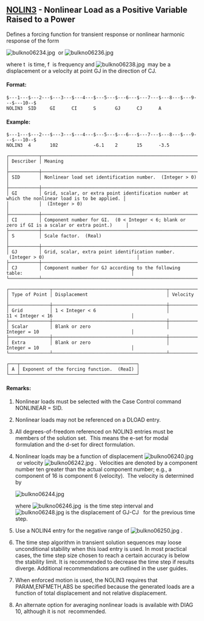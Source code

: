 ## [NOLIN3](https://nexus.hexagon.com/documentationcenter/bundle/MSC_Nastran_2022.4/page/Nastran_Combined_Book/qrg/bulkno/TOC.NOLIN3.xhtml) - Nonlinear Load as a Positive Variable Raised to a Power

Defines a forcing function for transient response or nonlinear harmonic response of the form

![bulkno06234.jpg](https://help-be.hexagonmi.com/bundle/MSC_Nastran_2022.4/page/Nastran_Combined_Book/qrg/bulkno/../../../assets/bulkno06234.jpg?_LANG=enus)  or  ![bulkno06236.jpg](https://help-be.hexagonmi.com/bundle/MSC_Nastran_2022.4/page/Nastran_Combined_Book/qrg/bulkno/../../../assets/bulkno06236.jpg?_LANG=enus)

where  t  is time,  f  is frequency and  ![bulkno06238.jpg](https://help-be.hexagonmi.com/bundle/MSC_Nastran_2022.4/page/Nastran_Combined_Book/qrg/bulkno/../../../assets/bulkno06238.jpg?_LANG=enus)  may be a displacement or a velocity at point GJ in the direction of CJ.

#### Format:

```nastran
$---1---$---2---$---3---$---4---$---5---$---6---$---7---$---8---$---9---$---10--$
NOLIN3  SID     GI      CI      S       GJ      CJ      A                       
```

#### Example:

```nastran
$---1---$---2---$---3---$---4---$---5---$---6---$---7---$---8---$---9---$---10--$
NOLIN3  4       102             -6.1    2       15      -3.5                    
```

```text
┌───────────┬──────────────────────────────────────────────────────────────────────────────────────────────────┐
│ Describer │ Meaning                                                                                          │
├───────────┼──────────────────────────────────────────────────────────────────────────────────────────────────┤
│ SID       │ Nonlinear load set identification number.  (Integer > 0)                                         │
├───────────┼──────────────────────────────────────────────────────────────────────────────────────────────────┤
│ GI        │ Grid, scalar, or extra point identification number at which the nonlinear load is to be applied. │
│           │  (Integer > 0)                                                                                   │
├───────────┼──────────────────────────────────────────────────────────────────────────────────────────────────┤
│ CI        │ Component number for GI.  (0 < Integer < 6; blank or zero if GI is a scalar or extra point.)     │
├───────────┼──────────────────────────────────────────────────────────────────────────────────────────────────┤
│ S         │ Scale factor.  (Real)                                                                            │
├───────────┼──────────────────────────────────────────────────────────────────────────────────────────────────┤
│ GJ        │ Grid, scalar, extra point identification number.  (Integer > 0)                                  │
├───────────┼──────────────────────────────────────────────────────────────────────────────────────────────────┤
│ CJ        │ Component number for GJ according to the following table:                                        │
└───────────┴──────────────────────────────────────────────────────────────────────────────────────────────────┘
```

```text
┌───────────────┬──────────────────────────────────────────┬───────────────────────────────────────────────┐
│ Type of Point │ Displacement                             │ Velocity                                      │
├───────────────┼──────────────────────────────────────────┼───────────────────────────────────────────────┤
│ Grid          │ 1 < Integer < 6                          │ 11 < Integer < 16                             │
├───────────────┼──────────────────────────────────────────┼───────────────────────────────────────────────┤
│ Scalar        │ Blank or zero                            │ Integer = 10                                  │
├───────────────┼──────────────────────────────────────────┼───────────────────────────────────────────────┤
│ Extra         │ Blank or zero                            │ Integer = 10                                  │
└───────────────┴──────────────────────────────────────────┴───────────────────────────────────────────────┘
```

```text
┌───┬───────────────────────────────────────────┐
│ A │ Exponent of the forcing function.  (ReaI) │
└───┴───────────────────────────────────────────┘
```

#### Remarks:

1. Nonlinear loads must be selected with the Case Control command NONLINEAR = SID.
2. Nonlinear loads may not be referenced on a DLOAD entry.
3. All degrees-of-freedom referenced on NOLIN3 entries must be members of the solution set.  This means the e-set for modal formulation and the d-set for direct formulation.
4. Nonlinear loads may be a function of displacement  ![bulkno06240.jpg](https://help-be.hexagonmi.com/bundle/MSC_Nastran_2022.4/page/Nastran_Combined_Book/qrg/bulkno/../../../assets/bulkno06240.jpg?_LANG=enus)  or velocity  ![bulkno06242.jpg](https://help-be.hexagonmi.com/bundle/MSC_Nastran_2022.4/page/Nastran_Combined_Book/qrg/bulkno/../../../assets/bulkno06242.jpg?_LANG=enus) .  Velocities are denoted by a component number ten greater than the actual component number; e.g., a component of 16 is component 6 (velocity).  The velocity is determined by

     ![bulkno06244.jpg](https://help-be.hexagonmi.com/bundle/MSC_Nastran_2022.4/page/Nastran_Combined_Book/qrg/bulkno/../../../assets/bulkno06244.jpg?_LANG=enus)  

     where  ![bulkno06246.jpg](https://help-be.hexagonmi.com/bundle/MSC_Nastran_2022.4/page/Nastran_Combined_Book/qrg/bulkno/../../../assets/bulkno06246.jpg?_LANG=enus)  is the time step interval and  ![bulkno06248.jpg](https://help-be.hexagonmi.com/bundle/MSC_Nastran_2022.4/page/Nastran_Combined_Book/qrg/bulkno/../../../assets/bulkno06248.jpg?_LANG=enus)  is the displacement of GJ-CJ   for the previous time step.

5. Use a NOLIN4 entry for the negative range of  ![bulkno06250.jpg](https://help-be.hexagonmi.com/bundle/MSC_Nastran_2022.4/page/Nastran_Combined_Book/qrg/bulkno/../../../assets/bulkno06250.jpg?_LANG=enus) .
6. The time step algorithm in transient solution sequences may loose unconditional stability when this load entry is used. In most practical cases, the time step size chosen to reach a certain accuracy is below the stability limit. It is recommended to decrease the time step if results diverge. Additional recommendations are outlined in the user guides.
7. When enforced motion is used, the NOLIN3 requires that PARAM,ENFMETH,ABS be specified because the generated loads are a function of total displacement and not relative displacement.
8. An alternate option for averaging nonlinear loads is available with DIAG 10, although it is  not  recommended.
